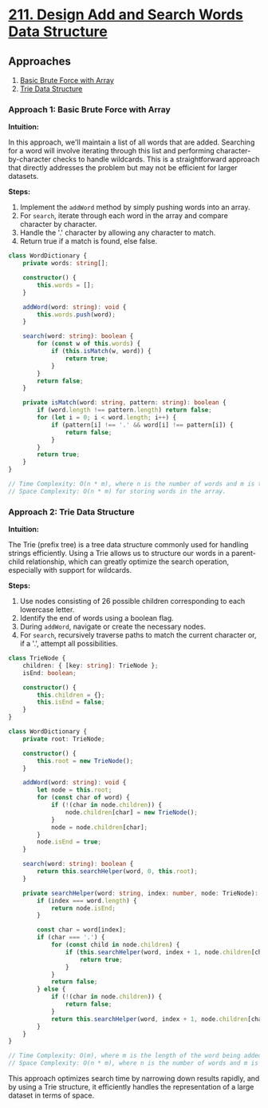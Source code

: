 # [211. Design Add and Search Words Data Structure](https://leetcode.com/problems/design-add-and-search-words-data-structure/)

## Approaches
1. [Basic Brute Force with Array](#approach-1-basic-brute-force-with-array)
2. [Trie Data Structure](#approach-2-trie-data-structure)

### Approach 1: Basic Brute Force with Array

**Intuition:**

In this approach, we'll maintain a list of all words that are added. Searching for a word will involve iterating through this list and performing character-by-character checks to handle wildcards. This is a straightforward approach that directly addresses the problem but may not be efficient for larger datasets.

**Steps:**
1. Implement the `addWord` method by simply pushing words into an array.
2. For `search`, iterate through each word in the array and compare character by character.
3. Handle the '.' character by allowing any character to match.
4. Return true if a match is found, else false.

```typescript
class WordDictionary {
    private words: string[];

    constructor() {
        this.words = [];
    }

    addWord(word: string): void {
        this.words.push(word);
    }

    search(word: string): boolean {
        for (const w of this.words) {
            if (this.isMatch(w, word)) {
                return true;
            }
        }
        return false;
    }

    private isMatch(word: string, pattern: string): boolean {
        if (word.length !== pattern.length) return false;
        for (let i = 0; i < word.length; i++) {
            if (pattern[i] !== '.' && word[i] !== pattern[i]) {
                return false;
            }
        }
        return true;
    }
}

// Time Complexity: O(n * m), where n is the number of words and m is the average length of words.
// Space Complexity: O(n * m) for storing words in the array.
```

### Approach 2: Trie Data Structure

**Intuition:**

The Trie (prefix tree) is a tree data structure commonly used for handling strings efficiently. Using a Trie allows us to structure our words in a parent-child relationship, which can greatly optimize the search operation, especially with support for wildcards.

**Steps:**
1. Use nodes consisting of 26 possible children corresponding to each lowercase letter.
2. Identify the end of words using a boolean flag.
3. During `addWord`, navigate or create the necessary nodes.
4. For `search`, recursively traverse paths to match the current character or, if a '.', attempt all possibilities.

```typescript
class TrieNode {
    children: { [key: string]: TrieNode };
    isEnd: boolean;

    constructor() {
        this.children = {};
        this.isEnd = false;
    }
}

class WordDictionary {
    private root: TrieNode;

    constructor() {
        this.root = new TrieNode();
    }

    addWord(word: string): void {
        let node = this.root;
        for (const char of word) {
            if (!(char in node.children)) {
                node.children[char] = new TrieNode();
            }
            node = node.children[char];
        }
        node.isEnd = true;
    }

    search(word: string): boolean {
        return this.searchHelper(word, 0, this.root);
    }

    private searchHelper(word: string, index: number, node: TrieNode): boolean {
        if (index === word.length) {
            return node.isEnd;
        }

        const char = word[index];
        if (char === '.') {
            for (const child in node.children) {
                if (this.searchHelper(word, index + 1, node.children[child])) {
                    return true;
                }
            }
            return false;
        } else {
            if (!(char in node.children)) {
                return false;
            }
            return this.searchHelper(word, index + 1, node.children[char]);
        }
    }
}

// Time Complexity: O(m), where m is the length of the word being added or searched.
// Space Complexity: O(n * m), where n is the number of words and m is the average length of words, due to Trie nodes.
```

This approach optimizes search time by narrowing down results rapidly, and by using a Trie structure, it efficiently handles the representation of a large dataset in terms of space.

